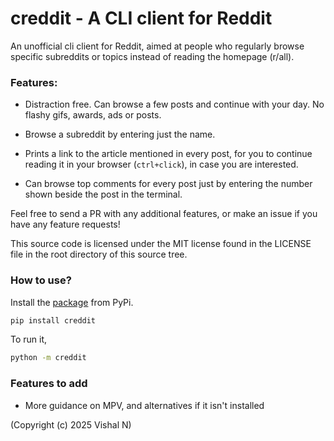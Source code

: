 # creddit - A CLI client for Reddit

An unofficial cli client for Reddit, aimed at people who regularly browse specific subreddits or topics instead of reading the homepage (r/all).

### Features:

-   Distraction free. Can browse a few posts and continue with your day. No flashy gifs, awards, ads or posts.

-   Browse a subreddit by entering just the name.

-   Prints a link to the article mentioned in every post, for you to continue reading it in your browser (`ctrl+click`), in case you are interested.

-   Can browse top comments for every post just by entering the number shown beside the post in the terminal.

Feel free to send a PR with any additional features, or make an issue if you have any feature requests!

This source code is licensed under the MIT license found in the LICENSE file in the root directory of this source tree.

### How to use?

Install the [package](https://pypi.org/project/creddit/) from PyPi.

```sh
pip install creddit
```

To run it,

```sh
python -m creddit
```

### Features to add

-   More guidance on MPV, and alternatives if it isn't installed

(Copyright (c) 2025 Vishal N)
